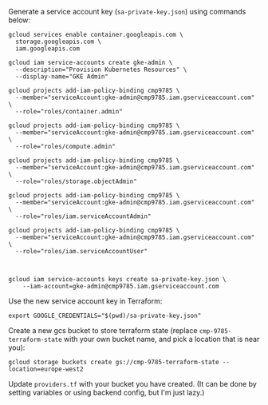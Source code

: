 Generate a service account key (`sa-private-key.json`) using commands below:

```
gcloud services enable container.googleapis.com \
  storage.googleapis.com \
  iam.googleapis.com

gcloud iam service-accounts create gke-admin \
  --description="Provision Kubernetes Resources" \
  --display-name="GKE Admin"

gcloud projects add-iam-policy-binding cmp9785 \
  --member="serviceAccount:gke-admin@cmp9785.iam.gserviceaccount.com" \
  --role="roles/container.admin"

gcloud projects add-iam-policy-binding cmp9785 \
  --member="serviceAccount:gke-admin@cmp9785.iam.gserviceaccount.com" \
  --role="roles/compute.admin"

gcloud projects add-iam-policy-binding cmp9785 \
  --member="serviceAccount:gke-admin@cmp9785.iam.gserviceaccount.com" \
  --role="roles/storage.objectAdmin"

gcloud projects add-iam-policy-binding cmp9785 \
  --member="serviceAccount:gke-admin@cmp9785.iam.gserviceaccount.com" \
  --role="roles/iam.serviceAccountAdmin"

gcloud projects add-iam-policy-binding cmp9785 \
  --member="serviceAccount:gke-admin@cmp9785.iam.gserviceaccount.com" \
  --role="roles/iam.serviceAccountUser"



gcloud iam service-accounts keys create sa-private-key.json \
    --iam-account=gke-admin@cmp9785.iam.gserviceaccount.com
```

Use the new service account key in Terraform:

```
export GOOGLE_CREDENTIALS="$(pwd)/sa-private-key.json"
```

Create a new gcs bucket to store terraform state (replace `cmp-9785-terraform-state` with your own bucket name, and pick a location that is near you):

```
gcloud storage buckets create gs://cmp-9785-terraform-state --location=europe-west2
```

Update `providers.tf` with your bucket you have created. (It can be done by setting variables or using backend config, but I'm just lazy.)
